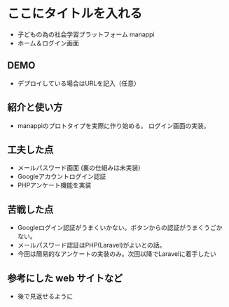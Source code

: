 # ここにタイトルを入れる
- 子どもの為の社会学習プラットフォーム manappi
- ホーム＆ログイン画面

## DEMO

  - デプロイしている場合はURLを記入（任意）

## 紹介と使い方

  - manappiのプロトタイプを実際に作り始める。
  ログイン画面の実装。

## 工夫した点

  - メールパスワード画面 (裏の仕組みは未実装)
  - Googleアカウントログイン認証
  - PHPアンケート機能を実装

## 苦戦した点

  - Googleログイン認証がうまくいかない。ボタンからの認証がうまくうごかない。
  - メールパスワード認証はPHP(Laravel)がよいとの話。
  - 今回は簡易的なアンケートの実装のみ。次回以降でLaravelに着手したい

## 参考にした web サイトなど

  - 後で見返せるように
